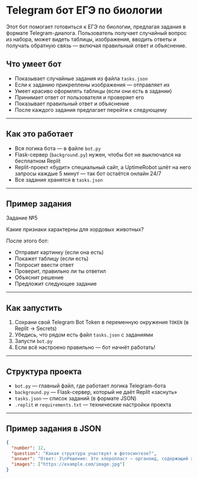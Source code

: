 # Telegram бот ЕГЭ по биологии

Этот бот помогает готовиться к ЕГЭ по биологии, предлагая задания в формате Telegram-диалога. Пользователь получает случайный вопрос из набора, может видеть таблицы, изображения, вводить ответы и получать обратную связь — включая правильный ответ и объяснение.

## Что умеет бот

- Показывает случайные задания из файла `tasks.json`
- Если к заданию прикреплены изображения — отправляет их
- Умеет красиво оформлять таблицы (если они есть в задании)
- Принимает ответ от пользователя и проверяет его
- Показывает правильный ответ и объяснение
- После каждого задания предлагает перейти к следующему

---

## Как это работает

- Вся логика бота — в файле `bot.py`
- Flask-сервер (`background.py`) нужен, чтобы бот не выключался на бесплатном Replit
- Replit-проект «будит» специальный сайт, а UptimeRobot шлёт на него запросы каждые 5 минут — так бот остаётся онлайн 24/7
- Все задания хранятся в `tasks.json`

---

## Пример задания
Задание №5

Какие признаки характерны для хордовых животных?

После этого бот:
- Отправит картинку (если она есть)
- Покажет таблицу (если есть)
- Попросит ввести ответ
- Проверит, правильно ли ты ответил
- Объяснит решение
- Предложит следующее задание

---

## Как запустить

1. Сохрани свой Telegram Bot Token в переменную окружения `TOKEN` (в Replit → Secrets)
2. Убедись, что рядом есть файл `tasks.json` с заданиями
3. Запусти `bot.py`
4. Если всё настроено правильно — бот начнёт работать!

---

## Структура проекта

- `bot.py` — главный файл, где работает логика Telegram-бота
- `background.py` — Flask-сервер, который не даёт Replit «заснуть»
- `tasks.json` — список заданий (в формате JSON)
- `.replit` и `requirements.txt` — технические настройки проекта

---

## Пример задания в JSON

```json
{
  "number": 12,
  "question": "Какая структура участвует в фотосинтезе?",
  "answer": "Ответ: 3\nРешение: Это хлоропласт — органоид, содержащий хлорофилл.",
  "images": ["https://example.com/image.jpg"]
}






